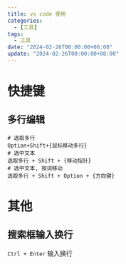```yaml
---
title: vs code 使用
categories: 
  - [工具]
tags:
  - 工具
date: "2024-02-26T00:00:00+08:00"
update: "2024-02-26T00:00:00+08:00"
---
```


# 快捷键

## 多行编辑

```shell
# 选取多行
Option+Shift+{鼠标移动多行}
# 选中文本
选取多行 + Shift + {移动指针}
# 选中文本, 按词移动
选取多行 + Shift + Option + {方向键}
```

# 其他

## 搜索框输入换行

`Ctrl + Enter` 输入换行